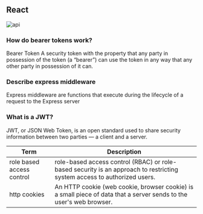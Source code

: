 ## React
![api](https://i.ibb.co/XXVH7vy/REACT-JS-KOCHI.png)


### How do bearer tokens work?
Bearer Token A security token with the property that any party in possession of the token (a “bearer”) can use the token in any way that any other party in possession of it can.
### Describe express middleware
Express middleware are functions that execute during the lifecycle of a request to the Express server
### What is a JWT?
JWT, or JSON Web Token, is an open standard used to share security information between two parties — a client and a server.

|Term|Description|
|----|----|
|role based access control|role-based access control (RBAC) or role-based security is an approach to restricting system access to authorized users.|
|http cookies|An HTTP cookie (web cookie, browser cookie) is a small piece of data that a server sends to the user's web browser.|
